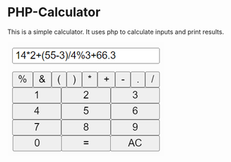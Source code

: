 # PHP-Calculator
This is a simple calculator. It uses php to calculate inputs and print results.

![alt text](13.png)
